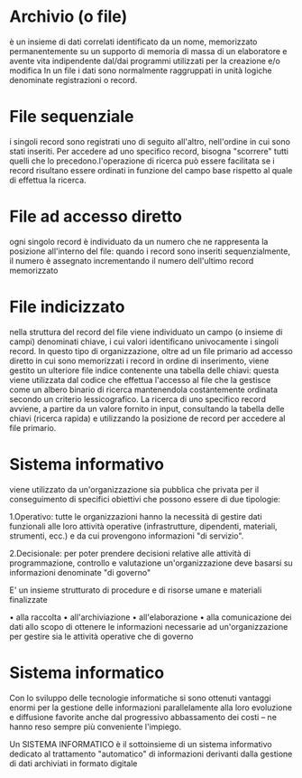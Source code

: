 # Archivio (o file)
è un insieme di dati correlati identificato da un nome, memorizzato
permanentemente su un supporto di memoria di massa di un elaboratore e avente vita
indipendente dal/dai programmi utilizzati per la creazione e/o modifica
In un file i dati sono normalmente raggruppati in unità logiche denominate registrazioni o record.

# File sequenziale
i singoli record sono registrati uno di seguito all'altro, nell'ordine in cui sono stati
inseriti. Per accedere ad uno specifico record, bisogna "scorrere" tutti quelli che lo
precedono.l'operazione di ricerca può essere facilitata se i record risultano essere ordinati in
funzione del campo base rispetto al quale di effettua la ricerca.

# File ad accesso diretto
ogni singolo record è individuato da un numero che ne
rappresenta la posizione all'interno del file: quando i record sono inseriti sequenzialmente, il numero
è assegnato incrementando il numero dell'ultimo record memorizzato

# File indicizzato
nella struttura del record del file viene individuato un campo (o insieme di
campi) denominati chiave, i cui valori identificano univocamente i singoli record. In questo tipo di
organizzazione, oltre ad un file primario ad accesso diretto in cui sono memorizzati i record in
ordine di inserimento, viene gestito un ulteriore file indice contenente una tabella delle chiavi:
questa viene utilizzata dal codice che effettua l'accesso al file che la gestisce come un albero
binario di ricerca mantenendola costantemente ordinata secondo un criterio lessicografico.
La ricerca di uno specifico record avviene, a partire da un valore fornito in input, consultando la
tabella delle chiavi (ricerca rapida) e utilizzando la posizione de record per accedere al file
primario.

# Sistema informativo
viene utilizzato da un'organizzazione sia
pubblica che privata per il conseguimento di specifici obiettivi che
possono essere di due tipologie:

1.Operativo: tutte le organizzazioni hanno la necessità di gestire dati
funzionali alle loro attività operative (infrastrutture, dipendenti, materiali,
strumenti, ecc.) e da cui provengono informazioni "di servizio".

2.Decisionale: per poter prendere decisioni relative alle attività di
programmazione, controllo e valutazione un'organizzazione deve basarsi
su informazioni denominate "di governo"

E' un insieme strutturato di procedure e di risorse umane e materiali
finalizzate

• alla raccolta
• all'archiviazione
• all'elaborazione
• alla comunicazione
dei dati allo scopo di ottenere le informazioni necessarie ad un'organizzazione
per gestire sia le attività operative che di governo

# Sistema informatico
Con lo sviluppo delle tecnologie informatiche si sono ottenuti vantaggi
enormi per la gestione delle informazioni parallelamente alla loro
evoluzione e diffusione favorite anche dal progressivo abbassamento dei
costi – ne hanno reso sempre più conveniente l'impiego.

Un SISTEMA INFORMATICO è il sottoinsieme di un sistema
informativo dedicato al trattamento "automatico" di informazioni
derivanti dalla gestione di dati archiviati in formato digitale

